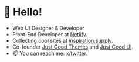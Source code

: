 # :wave: Hello! 

- Web UI Designer & Developer
- Front-End Developer at [Netlify](https://www.netlify.com).
- Collecting cool sites at [inspiration.supply](https://inspiration.supply).
- Co-founder [Just Good Themes](https://justgoodthemes.com/) and [Just Good UI](https://justgoodui.com/).
- 📫 You can reach me: [x/twitter](https://twitter.com/TomasBankauskas).
